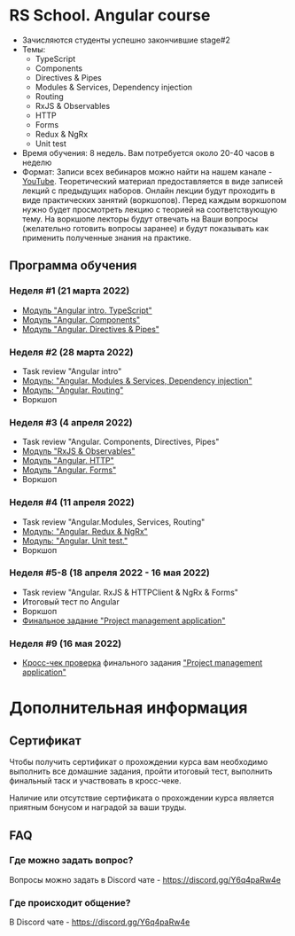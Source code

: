# RS School. Angular course
- Зачисляются студенты успешно закончившие stage#2
- Темы:
    - TypeScript
    - Components
    - Directives & Pipes
    - Modules & Services, Dependency injection
    - Routing
    - RxJS & Observables
    - HTTP
    - Forms
    - Redux & NgRx
    - Unit test
- Время обучения: 8 недель. Вам потребуется около 20-40 часов в неделю
- Формат: Записи всех вебинаров можно найти на нашем канале - [YouTube](https://youtube.com/c/rollingscopesschool).
  Теоретический материал предоставляется в виде записей лекций с предыдущих наборов.
  Онлайн лекции будут проходить в виде практических занятий (воркшопов).
  Перед каждым воркшопом нужно будет просмотреть лекцию с теорией на соответствующую тему.
  На воркшопе лекторы будут отвечать на Ваши вопросы (желательно готовить вопросы заранее) и будут показывать как применить полученные знания на практике.

## Программа обучения
### Неделя #1 (21 марта 2022)
- [Модуль "Angular intro. TypeScript"](modules/intro/)
- [Модуль "Angular. Components"](modules/components/)
- [Модуль "Angular. Directives & Pipes"](modules/directives-and-pipes/)

### Неделя #2 (28 марта 2022)
- Task review "Angular intro"
- [Модуль: "Angular. Modules & Services, Dependency injection"](modules/modules-and-services/)
- [Модуль: "Angular. Routing"](modules/routing/)
- Воркшоп

### Неделя #3 (4 апреля 2022)
- Task review "Angular. Components, Directives, Pipes"
- [Модуль "RxJS & Observables"](modules/rxjs/)
- [Модуль "Angular. HTTP"](modules/http/)
- [Модуль "Angular. Forms"](modules/forms/)
- Воркшоп

### Неделя #4 (11 апреля 2022)
- Task review "Angular.Modules, Services, Routing"
- [Модуль: "Angular. Redux & NgRx"](modules/redux/)
- [Модуль: "Angular. Unit test."](modules/unit-test/)
- Воркшоп

### Неделя #5-8 (18 апреля 2022 - 16 мая 2022)
- Task review "Angular. RxJS & HTTPClient & NgRx & Forms"
- Итоговый тест по Angular
- Воркшоп
- [Финальное задание "Project management application"](https://github.com/rolling-scopes-school/tasks/blob/master/tasks/angular/project-management-app.md)

### Неделя #9 (16 мая 2022)
- [Кросс-чек проверка](https://docs.rs.school/#/cross-check-flow) финального задания ["Project management application"](https://github.com/rolling-scopes-school/tasks/blob/master/tasks/angular/project-management-app.md)

# Дополнительная информация
## Сертификат
Чтобы получить сертификат о прохождении курса вам необходимо выполнить все домашние задания, пройти итоговый тест, выполнить финальный таск и участвовать в кросс-чеке.

Наличие или отсутствие сертификата о прохождении курса является приятным бонусом и наградой за ваши труды.

## FAQ
### Где можно задать вопрос?
Вопросы можно задать в Discord чате - https://discord.gg/Y6q4paRw4e

### Где происходит общение?
В Discord чате - https://discord.gg/Y6q4paRw4e
 
